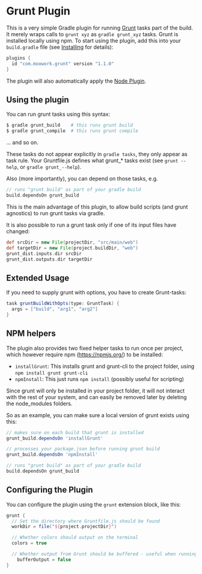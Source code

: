 # Grunt Plugin

This is a very simple Gradle plugin for running [Grunt](http://gruntjs.com/) tasks part of the build. It merely 
wraps calls to `grunt xyz` as `gradle grunt_xyz` tasks. Grunt is installed locally using npm. To 
start using the plugin, add this into your `build.gradle` file (see [Installing](installing.md) for details):

```gradle
plugins {
  id "com.moowork.grunt" version "1.1.0"
}
```

The plugin will also automatically apply the [Node Plugin](node-plugin.md).


## Using the plugin

You can run grunt tasks using this syntax:

```bash
$ gradle grunt_build    # this runs grunt build
$ gradle grunt_compile  # this runs grunt compile
```

... and so on.

These tasks do not appear explicitly in `gradle tasks`, they only appear as task rule.
Your Gruntfile.js defines what grunt_* tasks exist (see `grunt --help`, or `gradle grunt_--help`).

Also (more importantly), you can depend on those tasks, e.g.

```gradle
// runs "grunt build" as part of your gradle build
build.dependsOn grunt_build
```

This is the main advantage of this plugin, to allow build scripts (and grunt agnostics) to run grunt 
tasks via gradle.

It is also possible to run a grunt task only if one of its input files have changed:

```gradle
def srcDir = new File(projectDir, "src/main/web")
def targetDir = new File(project.buildDir, "web")
grunt_dist.inputs.dir srcDir
grunt_dist.outputs.dir targetDir
```


## Extended Usage

If you need to supply grunt with options, you have to create Grunt-tasks:

```gradle
task gruntBuildWithOpts(type: GruntTask) {
  args = ["build", "arg1", "arg2"]
}
```


## NPM helpers

The plugin also provides two fixed helper tasks to run once per project, which
however require npm (https://npmjs.org/) to be installed:

 - `installGrunt`: This installs grunt and grunt-cli to the project folder, using `npm install grunt grunt-cli`
 - `npmInstall`: This just runs `npm install` (possibly useful for scripting)

Since grunt will only be installed in your project folder, it will not interact with the rest of your 
system, and can easily be removed later by deleting the node_modules folders.

So as an example, you can make sure a local version of grunt exists using this:

```gradle
// makes sure on each build that grunt is installed
grunt_build.dependsOn 'installGrunt'

// processes your package.json before running grunt build
grunt_build.dependsOn 'npmInstall'

// runs "grunt build" as part of your gradle build
build.dependsOn grunt_build
```


## Configuring the Plugin

You can configure the plugin using the `grunt` extension block, like this:

```gradle
grunt {
  // Set the directory where Gruntfile.js should be found
  workDir = file("${project.projectDir}")

  // Whether colors should output on the terminal
  colors = true

  // Whether output from Grunt should be buffered - useful when running tasks in parallel
    bufferOutput = false
}
```
